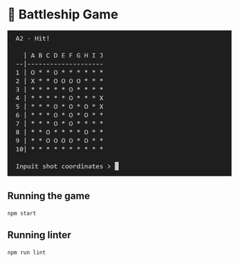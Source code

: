 # :ship: Battleship Game

![](https://raw.githubusercontent.com/anatol-karlinski/battleships/main/snap.PNG)

## Running the game

```
npm start
```

## Running linter

```
npm run lint
```
